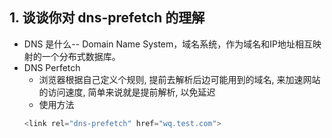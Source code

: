 ## 1. 谈谈你对 dns-prefetch 的理解
- DNS 是什么-- Domain Name System，域名系统，作为域名和IP地址相互映射的一个分布式数据库。
- DNS Perfetch 
    - 浏览器根据自己定义个规则, 提前去解析后边可能用到的域名, 来加速网站的访问速度, 简单来说就是提前解析, 以免延迟
    - 使用方法
    ```js
    <link rel="dns-prefetch" href="wq.test.com">
    ```
    

